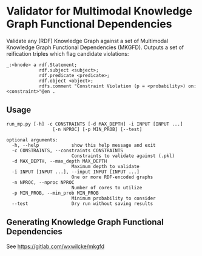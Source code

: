 # Validator for Multimodal Knowledge Graph Functional Dependencies

Validate any (RDF) Knowledge Graph against a set of Multimodal Knowledge Graph Functional Dependencies (MKGFD). Outputs a set of reification triples which flag candidate violations:

    _:<bnode> a rdf.Statement;
                rdf.subject <subject>;
                rdf.predicate <predicate>;
                rdf.object <object>;
                rdfs.comment "Constraint Violation (p = <probability>) on: <constraint>"@en .

## Usage

    run_mp.py [-h] -c CONSTRAINTS [-d MAX_DEPTH] -i INPUT [INPUT ...]
                     [-n NPROC] [-p MIN_PROB] [--test]

    optional arguments:
      -h, --help            show this help message and exit
      -c CONSTRAINTS, --constraints CONSTRAINTS
                            Constraints to validate against (.pkl)
      -d MAX_DEPTH, --max_depth MAX_DEPTH
                            Maximum depth to validate
      -i INPUT [INPUT ...], --input INPUT [INPUT ...]
                            One or more RDF-encoded graphs
      -n NPROC, --nproc NPROC
                            Number of cores to utilize
      -p MIN_PROB, --min_prob MIN_PROB
                            Minimum probability to consider
      --test                Dry run without saving results

## Generating Knowledge Graph Functional Dependencies

See https://gitlab.com/wxwilcke/mkgfd  
